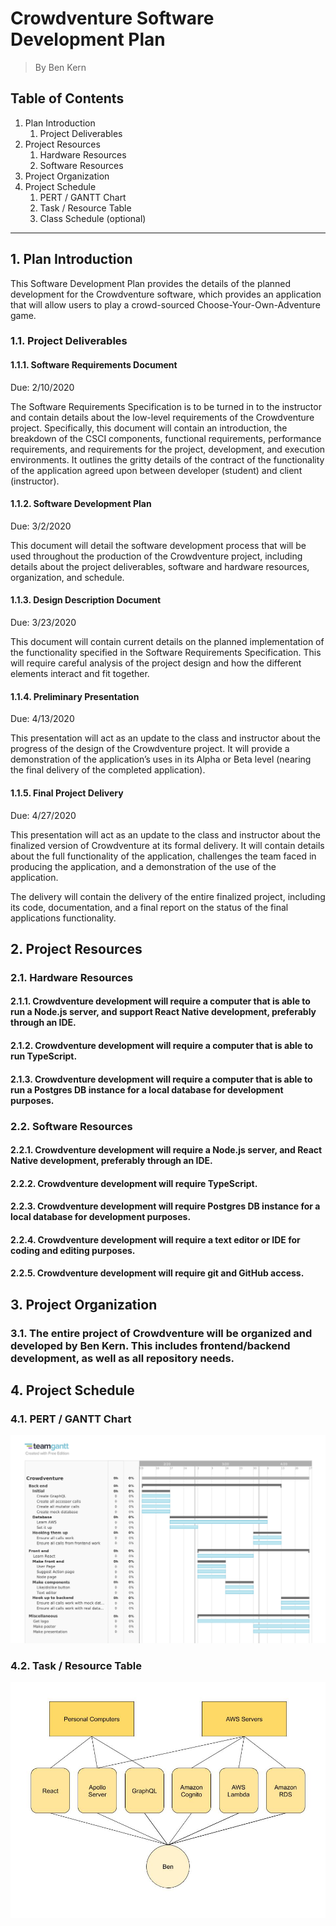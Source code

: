 # Crowdventure Software Development Plan

> By Ben Kern

## Table of Contents

1. Plan Introduction
   1. Project Deliverables
2. Project Resources
   1. Hardware Resources
   2. Software Resources
3. Project Organization
4. Project Schedule
   1. PERT / GANTT Chart
   2. Task / Resource Table
   3. Class Schedule (optional)

---

## 1. Plan Introduction

This Software Development Plan provides the details of the planned development for the Crowdventure software, which provides an application that will allow users to play a crowd-sourced Choose-Your-Own-Adventure game.

### 1.1. Project Deliverables

#### 1.1.1. Software Requirements Document

Due: 2/10/2020

The Software Requirements Specification is to be turned in to the instructor and contain details about the low-level requirements of the Crowdventure project. Specifically, this document will contain an introduction, the breakdown of the CSCI components, functional requirements, performance requirements, and requirements for the project, development, and execution environments. It outlines the gritty details of the contract of the functionality of the application agreed upon between developer (student) and client (instructor).

#### 1.1.2. Software Development Plan

Due: 3/2/2020

This document will detail the software development process that will be used throughout the production of the Crowdventure project, including details about the project deliverables, software and hardware resources, organization, and schedule.

#### 1.1.3. Design Description Document

Due: 3/23/2020

This document will contain current details on the planned implementation of the functionality specified in the Software Requirements Specification. This will require careful analysis of the project design and how the different elements interact and fit together.

#### 1.1.4. Preliminary Presentation

Due: 4/13/2020

This presentation will act as an update to the class and instructor about the progress of the design of the Crowdventure project. It will provide a demonstration of the application’s uses in its Alpha or Beta level (nearing the final delivery of the completed application).

#### 1.1.5. Final Project Delivery

Due: 4/27/2020

This presentation will act as an update to the class and instructor about the finalized version of Crowdventure at its formal delivery. It will contain details about the full functionality of the application, challenges the team faced in producing the application, and a demonstration of the use of the application.

The delivery will contain the delivery of the entire finalized project, including its code, documentation, and a final report on the status of the final applications functionality.

## 2. Project Resources

### 2.1. Hardware Resources

#### 2.1.1. Crowdventure development will require a computer that is able to run a Node.js server, and support React Native development, preferably through an IDE.

#### 2.1.2. Crowdventure development will require a computer that is able to run TypeScript.

#### 2.1.3. Crowdventure development will require a computer that is able to run a Postgres DB instance for a local database for development purposes.

### 2.2. Software Resources

#### 2.2.1. Crowdventure development will require a Node.js server, and React Native development, preferably through an IDE.

#### 2.2.2. Crowdventure development will require TypeScript.

#### 2.2.3. Crowdventure development will require Postgres DB instance for a local database for development purposes.

#### 2.2.4. Crowdventure development will require a text editor or IDE for coding and editing purposes.

#### 2.2.5. Crowdventure development will require git and GitHub access.

## 3. Project Organization

### 3.1. The entire project of Crowdventure will be organized and developed by Ben Kern. This includes frontend/backend development, as well as all repository needs.

## 4. Project Schedule

### 4.1. PERT / GANTT Chart

![Gantt Chart](CrowdventureGantt.jpg)

### 4.2. Task / Resource Table

![Task Resource Table](taskResource.jpg)
